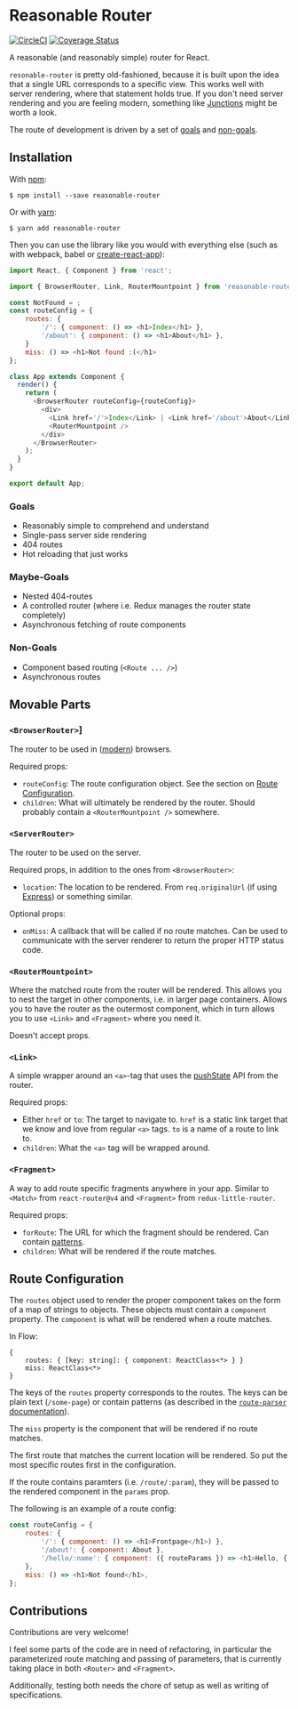 # Reasonable Router

[![CircleCI](https://circleci.com/gh/jumoel/reasonable-router.svg?style=shield)](https://circleci.com/gh/jumoel/reasonable-router)
[![Coverage Status](https://coveralls.io/repos/github/jumoel/reasonable-router/badge.svg?branch=master)](https://coveralls.io/github/jumoel/reasonable-router?branch=master)

A reasonable (and reasonably simple) router for React.

`resonable-router` is pretty old-fashioned, because it is built upon the idea
that a single URL corresponds to a specific view. This works well with server rendering,
where that statement holds true. If you don't need server rendering and you are feeling modern,
something like [Junctions](https://jamesknelson.github.io/junctions/) might be worth a look.

The route of development is driven by a set of [goals](#goals) and [non-goals](#non-goals). 

## Installation

With [npm](https://www.npmjs.com/):

    $ npm install --save reasonable-router

Or with [yarn](https://yarnpkg.com/):

    $ yarn add reasonable-router 

Then you can use the library like you would with everything else (such as with webpack, babel or [create-react-app](https://github.com/facebookincubator/create-react-app)):

```js
import React, { Component } from 'react';

import { BrowserRouter, Link, RouterMountpoint } from 'reasonable-router';

const NotFound = ;
const routeConfig = {
	routes: {
		'/': { component: () => <h1>Index</h1> },
		'/about': { component: () => <h1>About</h1> },
	}
	miss: () => <h1>Not found :(</h1>
};

class App extends Component {
  render() {
    return (
      <BrowserRouter routeConfig={routeConfig}>
        <div>
          <Link href='/'>Index</Link> | <Link href='/about'>About</Link>
          <RouterMountpoint />
        </div>
      </BrowserRouter>
    );
  }
}

export default App;
```

### Goals
 * Reasonably simple to comprehend and understand
 * Single-pass server side rendering
 * 404 routes
 * Hot reloading that just works

### Maybe-Goals
 * Nested 404-routes
 * A controlled router (where i.e. Redux manages the router state completely)
 * Asynchronous fetching of route components

### Non-Goals
 * Component based routing (`<Route ... />`)
 * Asynchronous routes


## Movable Parts

### `<BrowserRouter>`]

The router to be used in ([modern](http://caniuse.com/#feat=history)) browsers.

Required props:

 * `routeConfig`: 
   The route configuration object. See the section on [Route Configuration](#route-configuration).
 * `children`: What will ultimately be rendered by the router. Should probably contain a `<RouterMountpoint />` somewhere.

### `<ServerRouter>`
The router to be used on the server.

Required props, in addition to the ones from `<BrowserRouter>`:

 * `location`: The location to be rendered. From `req.originalUrl`
   (if using [Express](http://expressjs.com/)) or something similar.

Optional props:

 * `onMiss`: A callback that will be called if no route matches. Can be used to communicate
   with the server renderer to return the proper HTTP status code.

### `<RouterMountpoint>`

Where the matched route from the router will be rendered. This allows you to
nest the target in other components, i.e. in larger page containers. Allows you
to have the router as the outermost component, which in turn allows you to use
`<Link>` and `<Fragment>` where you need it.

Doesn't accept props.

### `<Link>`
A simple wrapper around an `<a>`-tag that uses the
[pushState](https://developer.mozilla.org/en-US/docs/Web/API/History_API#The_pushState()_method)
API from the router.  

Required props:

 * Either `href` or `to`: The target to navigate to.
   `href` is a static link target that we know and love from regular `<a>` tags.
	 `to` is a name of a route to link to. 
 * `children`: What the `<a>` tag will be wrapped around.

### `<Fragment>`

A way to add route specific fragments anywhere in your app. Similar to `<Match>`
from `react-router@v4` and `<Fragment>` from `redux-little-router`.

Required props:

 * `forRoute`: The URL for which the fragment should be rendered. Can contain
   [patterns](https://www.npmjs.com/package/route-parser).
 * `children`: What will be rendered if the route matches.

## Route Configuration

The `routes` object used to render the proper component takes on the form of a
map of strings to objects. These objects must contain a `component` property.
The `component` is what will be rendered when a route matches.

In Flow:

```flow
{
	routes: { [key: string]: { component: ReactClass<*> } }
	miss: ReactClass<*>
}
```

The keys of the `routes` property corresponds to the routes. The keys can be
plain text (`/some-page`) or contain patterns (as described in the
[`route-parser` documentation](https://www.npmjs.com/package/route-parser)).

The `miss` property is the component that will be rendered if no route matches.

The first route that matches the current location will be rendered. So put the
most specific routes first in the configuration.

If the route contains paramters (i.e. `/route/:param`), they will be passed to
the rendered component in the `params` prop.

The following is an example of a route config:

```js
const routeConfig = {
	routes: {
		'/': { component: () => <h1>Frontpage</h1>) },
		'/about': { component: About },
		'/hello/:name': { component: ({ routeParams }) => <h1>Hello, { routeParams.name }</h1> }
	},
	miss: () => <h1>Not found</h1>,
};
```

## Contributions

Contributions are very welcome!

I feel some parts of the code are in need of refactoring, in particular the parameterized route
matching and passing of parameters, that is currently taking place in both `<Router>` and `<Fragment>`.

Additionally, testing both needs the chore of setup as well as writing of specifications.
